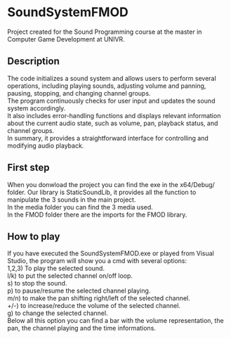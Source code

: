 # SoundSystemFMOD
Project created for the Sound Programming course at the master in Computer Game Development at UNIVR.  

## Description
The code initializes a sound system and allows users to perform several operations, including playing sounds, adjusting volume and panning, pausing, stopping, and changing channel groups.  
The program continuously checks for user input and updates the sound system accordingly.  
It also includes error-handling functions and displays relevant information about the current audio state, such as volume, pan, playback status, and channel groups.  
In summary, it provides a straightforward interface for controlling and modifying audio playback.  

## First step
When you donwload the project you can find the exe in the x64/Debug/ folder. Our library is StaticSoundLib, it provides all the function to manipulate the 3 sounds in the main project.  
In the media folder you can find the 3 media used.  
In the FMOD folder there are the imports for the FMOD library.  

## How to play 
If you have executed the SoundSystemFMOD.exe or played from Visual Studio, the program will show you a cmd with several options:  
1,2,3) To play the selected sound.  
l/k) to put the selected channel on/off loop.  
s) to stop the sound.  
p) to pause/resume the selected channel playing.  
m/n) to make the pan shifting right/left of the selected channel.  
+/-) to increase/reduce the volume of the selected channel.  
g) to change the selected channel.  
Below all this option you can find a bar with the volume representation, the pan, the channel playing and the time informations.  

